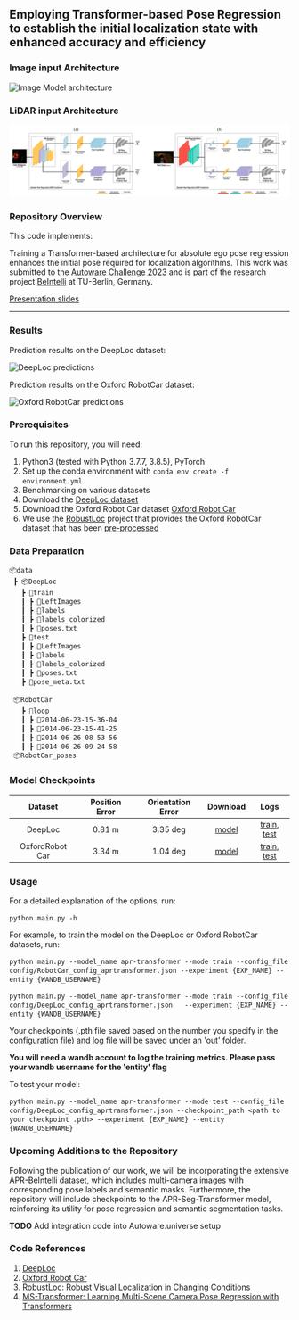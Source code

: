 ## Employing Transformer-based Pose Regression to establish the initial localization state with enhanced accuracy and efficiency

### Image input Architecture
![Image Model architecture](assets/APR-Transformer-Image.png)

### LiDAR input Architecture
![LiDAR Model architecture](assets/APR-Transformer-Lidar.png)
 
### Repository Overview 

This code implements:

Training a Transformer-based architecture for absolute ego pose regression enhances the initial pose required for localization algorithms. This work was submitted to the [Autoware Challenge 2023](https://autoware.org/autoware-challenge-2023/) and is part of the research project [BeIntelli](https://be-intelli.com/) at TU-Berlin, Germany.  

[Presentation slides](https://docs.google.com/presentation/d/1vFl92lTybFowQvPHCWioYIUxFiz-KnqajVDfiVc4UJg/edit?usp=sharing)

---
### Results

Prediction results on the DeepLoc dataset:

  ![DeepLoc predictions](assets/deeploc_animation.gif)

Prediction results on the Oxford RobotCar dataset:

  ![Oxford RobotCar predictions](assets/robotcar_results_5x.gif)

  
### Prerequisites

To run this repository, you will need:

1. Python3 (tested with Python 3.7.7, 3.8.5), PyTorch
2. Set up the conda environment with ```conda env create -f environment.yml```
3. Benchmarking on various datasets
3. Download the [DeepLoc dataset](http://deeploc.cs.uni-freiburg.de/)
4. Download the Oxford Robot Car dataset [Oxford Robot Car](https://robotcar-dataset.robots.ox.ac.uk/) 
5. We use the [RobustLoc](https://github.com/sijieaaa/RobustLoc) project that provides the Oxford RobotCar dataset that has been [pre-processed](https://github.com/sijieaaa/RobustLoc) 

### Data Preparation
 ```
📦data
  ┣ 📦DeepLoc
    ┣ 📂train
    ┃ ┣ 📂LeftImages
    ┃ ┣ 📂labels
    ┃ ┣ 📂labels_colorized
    ┃ ┣ 📜poses.txt
    ┣ 📂test
    ┃ ┣ 📂LeftImages
    ┃ ┣ 📂labels
    ┃ ┣ 📂labels_colorized
    ┃ ┣ 📜poses.txt
    ┣ 📜pose_meta.txt
  
  📦RobotCar
    ┣ 📂loop
    ┃ ┣ 📂2014-06-23-15-36-04
    ┃ ┣ 📂2014-06-23-15-41-25
    ┃ ┣ 📂2014-06-26-08-53-56
    ┃ ┣ 📂2014-06-26-09-24-58
  📦RobotCar_poses
 ```

### Model Checkpoints 

| Dataset        | Position Error | Orientation Error          | Download  | Logs |  
| :-------------: |:-------------:| :-----:| :-----:| :-----:|
| DeepLoc     |0.81 m  |3.35 deg  | [model](https://tubcloud.tu-berlin.de/s/7JnSqyiY4YQzmkf)| [train](https://tubcloud.tu-berlin.de/s/Ldq4doj4aGwZ5qT), [test](https://tubcloud.tu-berlin.de/s/yMHHjsc2eXmZQEo)
| OxfordRobot Car |3.34 m  |1.04 deg | [model](https://tubcloud.tu-berlin.de/s/FnZmCNmnxpbzFj7)| [train](https://tubcloud.tu-berlin.de/s/xdrTQsTxYSbY72F), [test](https://tubcloud.tu-berlin.de/s/QQKonGJ5PYkDbo2)

### Usage

  For a detailed explanation of the options, run:
  ```
  python main.py -h
  ```
  For example, to train the model on the DeepLoc or Oxford RobotCar datasets,  run: 
  ```
python main.py --model_name apr-transformer --mode train --config_file config/RobotCar_config_aprtransformer.json --experiment {EXP_NAME} --entity {WANDB_USERNAME}
  ```

  ```
python main.py --model_name apr-transformer --mode train --config_file config/DeepLoc_config_aprtransformer.json   --experiment {EXP_NAME} --entity {WANDB_USERNAME}
  ```  
  Your checkpoints (.pth file saved based on the number you specify in the configuration file) and log file
  will be saved under an 'out' folder.

  **You will need a wandb account to log the training metrics. Please pass your wandb username for the 'entity' flag**
  
  
  To test your model:
  ```
  python main.py --model_name apr-transformer --mode test --config_file config/DeepLoc_config_aprtransformer.json --checkpoint_path <path to your checkpoint .pth> --experiment {EXP_NAME} --entity {WANDB_USERNAME}
  ```

### Upcoming Additions to the Repository
Following the publication of our work, we will be incorporating the extensive APR-BeIntelli dataset, which includes multi-camera images with corresponding pose labels and semantic masks. Furthermore, the repository will include checkpoints to the APR-Seg-Transformer model, reinforcing its utility for pose regression and semantic segmentation tasks. 

**TODO**
 Add integration code into Autoware.universe setup
 
### Code References

1. [DeepLoc](http://deeploc.cs.uni-freiburg.de/)
2. [Oxford Robot Car](https://robotcar-dataset.robots.ox.ac.uk/)
3. [RobustLoc: Robust Visual Localization in Changing Conditions](https://github.com/sijieaaa/RobustLoc)
4. [MS-Transformer: Learning Multi-Scene Camera Pose Regression with Transformers](https://github.com/yolish/multi-scene-pose-transformer)
